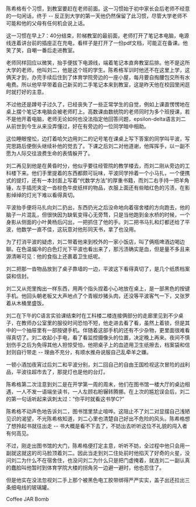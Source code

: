 陈希格有个习惯，到教室要赶在老师前面。这一习惯始于初中家长会后老师不经意的一句闲话，终于 -- 反正到大学的第一天他仍然保留了此习惯，尽管大学老师不可能和他的父母有任何机会说上话。

这一习惯在早上7：40分结束，阶梯教室的最前面，老师打开了笔记本电脑，电源线连着讲台前的插座正在充电，看样子是打开了一份pdf文档，可能正在备课。他笑了笑，自嘲一番后走进教室。

老师同样回应以微笑，抬手便拔下电源线，端着笔记本直奔教室后排。他不是这所大学的老师，他叫刘二，他是这个班的学生。陈希格军训时他还不在这里上学，这俩天才到，办完手续后住到了体育学院旁边的一座小屋，每月要自掏腰包交所有水电费。所以他早早带着自己新买的二手笔记本来到教室，这是昨天他在校园里闲逛时就打好的主意。

不过他还是蹲号子过久了，已经丧失了一些正常学生的自觉，例如上课直愣愣地在桌上摆个笔记本电脑会被老师盯上。高数课由数统院的老师同时为多个班授课，若不是他开着电脑，老师无论如何也没法指定他回答问题，epsilon-delta语言刘二从前世到今生从来没弄懂过，好在有旁边的一位同学暗中相助。

这位睡眼惺忪，边打着哈欠边用刘二的记号笔在课桌上写下答案的同学叫平波，写完思路后便倒头继续补他的觉去了。下课之后刘二对他道谢，他挥挥手，以一副不愿为人际交往浪费生命的表情躲开了。

刘二再见到他是在黄昏时分，他似乎要往经管院的教学楼去，而刘二刚从旁边的工科楼下来。他们手里提着的东西都颇可玩味，平波同学拎着一个小马扎，一个便携式的提灯，还有一本封面上写着“代数学方法”的厚重书籍，而刘二右手持一把羊角锤，左手插兜夹定一沓棕色牛皮纸样的物品，衣服上面还有些暗红色的污渍，在影影绰绰的灯光下难以看得真切。

平波抬手便将马扎向刘二扔出，东西扔光之后没命地向着宿舍楼的方向跑去，他的脑子一片混乱，但很快因为缺氧变得心无旁骛，只是当他跑到金水桥的时候，一个身影从侧面的小叶黄杨后闪出，一把抓住了他的手。刘二把书马扎和灯都还给了平波，他数学一直不佳，这玩意对他形同天书，拿了也没用。

为了打消平波的疑虑，刘二带着他来到校外的一家小饭店，叫了俩瓶啤酒边喝边聊。在色温偏冷的白色灯光下平波也看出来了，那污渍确实是血，但是量不多且来源清晰可见：他的食指上还裹着卫生纸呢。

刘二把那一沓物品放到了桌子靠墙的一边，平波这下看得真切了，是几个纸质档案袋和信封。

刘二又从兜里掏出一样东西，用两个指头捏着小心地放在桌上，是一部黑色的按键手机。他回头朝老板又大声地点了个青椒炒猪头肉，还没等平波客气一下，又张罗着从木桶里盛饭。

刘二在下午的C语言实验课结束时在工科楼二楼连接俩部分的走廊里见到不少桌子，在教师办公室里的服役时间恐怕不短，他走进去看了看，虽然上着锁，但是其中的一个抽屉里有一部按键手机。伴随着这部手机的还有不少杂物，更里面很难看得真切了。刘二收起小手电，看了看监控摄像头的位置，决定晚上再来。夜间不慎划伤手之后为免得其他人担惊受怕，他把桌子上的血迹用卫生纸擦去，档案袋和信封则自行带走 -- 理由不充分，有顺水推舟说服自己乱牵羊之嫌。

一顿小酒加夜宵过后刘二和平波分别，刘二回自己的自由王国检视这次冒险的战利品，平波往超市去了，那提灯也是他的台灯。

陈希格第二次注意到刘二是在开学第一周的周末，他们在图书馆一楼大厅的桌边相遇，一人不发一语端坐读书，一人左顾右盼辗转腾挪。在上次的尴尬误会后，刘二的第一句话听起来讽刺太过：“你平时就看这书学C?”

陈希格不动声色地告诉刘二，图书馆里禁止喧哗。这阻止不了刘二对显摆自己浅陋见识的渴望，不光陈希格知道，刘二心里也清楚自己好出不危险的风头。陈希格想了想拎起书就往出走 -- 书大概是看不下去了，不妨出去听听这位不礼貌的闯入者有何高见。

不过，刚走出图书馆的大门，陈希格便打定主意，听听不妨，全过程中他只会用一副就这就这的司马脸顶着刘二。因此当走到刘二住处前时他掐灭了好奇的火星，没问刘二为什么不在宿舍住，也没问刘二为什么只是把门虚掩着，就连刘二一副认真的蠢脸叫他暂时到体育学院大楼的拐角另一边避一避时，他也忍住了。

但是他实在没法忽视刘二手上那个被黑色电工胶带绑得严严实实，盖子出还拉出三条细电线的玻璃罐。

Coffee JAR Bomb









